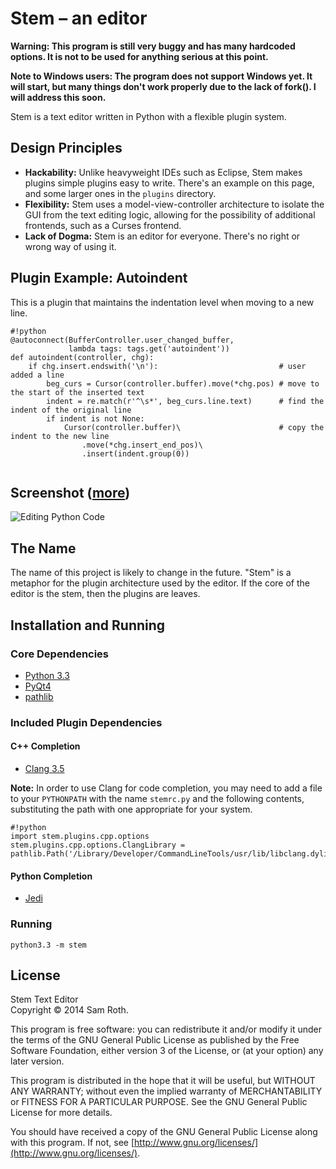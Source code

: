# Stem – an editor

**Warning: This program is still very buggy and has many hardcoded options. It
is not to be used for anything serious at this point.**

**Note to Windows users: The program does not support Windows yet. It will start, 
but many things don't work properly due to the lack of fork(). I will address
this soon.**

Stem is a text editor written in Python with a flexible plugin system. 

## Design Principles

* **Hackability:** Unlike heavyweight IDEs such as Eclipse, Stem makes plugins
  simple plugins easy to write. There's an example on this page, and some
  larger ones in the `plugins` directory.
* **Flexibility:** Stem uses a model-view-controller architecture to isolate
  the GUI from the text editing logic, allowing for the possibility of
  additional frontends, such as a Curses frontend. 
* **Lack of Dogma:** Stem is an editor for everyone. There's no right or wrong
  way of using it.

## Plugin Example: Autoindent

This is a plugin that maintains the indentation level when moving to a new line.

```
#!python
@autoconnect(BufferController.user_changed_buffer, 
             lambda tags: tags.get('autoindent'))
def autoindent(controller, chg):
    if chg.insert.endswith('\n'):                           # user added a line
        beg_curs = Cursor(controller.buffer).move(*chg.pos) # move to the start of the inserted text
        indent = re.match(r'^\s*', beg_curs.line.text)      # find the indent of the original line
        if indent is not None:
            Cursor(controller.buffer)\                      # copy the indent to the new line
                .move(*chg.insert_end_pos)\
                .insert(indent.group(0))


```

## Screenshot ([more](https://bitbucket.org/saroth/stem/wiki/Screenshots))

![Editing Python Code](https://bitbucket.org/saroth/stem/wiki/screenshots/overview.png)

## The Name

The name of this project is likely to change in the future. "Stem" is a
metaphor for the plugin architecture used by the editor. If the core of the
editor is the stem, then the plugins are leaves.

## Installation and Running

### Core Dependencies

* [Python 3.3](http://www.python.org/)
* [PyQt4](http://www.riverbankcomputing.com/software/pyqt/download)
* [pathlib](https://pypi.python.org/pypi/pathlib/)

### Included Plugin Dependencies

#### C++ Completion

* [Clang 3.5](http://clang.llvm.org)

**Note:** In order to use Clang for code completion, you may need to add a file
to your `PYTHONPATH` with the name `stemrc.py` and the following contents,
substituting the path with one appropriate for your system.

```
#!python
import stem.plugins.cpp.options
stem.plugins.cpp.options.ClangLibrary = pathlib.Path('/Library/Developer/CommandLineTools/usr/lib/libclang.dylib')
```


#### Python Completion

* [Jedi](http://jedi.jedidjah.ch/en/latest/)


### Running

```
python3.3 -m stem
```

## License

Stem Text Editor  
Copyright © 2014 Sam Roth.

This program is free software: you can redistribute it and/or modify it under
the terms of the GNU General Public License as published by the Free Software
Foundation, either version 3 of the License, or (at your option) any later
version.

This program is distributed in the hope that it will be useful, but WITHOUT ANY
WARRANTY; without even the implied warranty of MERCHANTABILITY or FITNESS FOR A
PARTICULAR PURPOSE.  See the GNU General Public License for more details.

You should have received a copy of the GNU General Public License along with
this program.  If not, see
[http://www.gnu.org/licenses/](http://www.gnu.org/licenses/).
